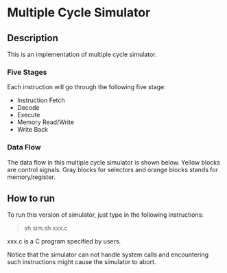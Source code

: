 # Multiple Cycle Simulator

## Description
This is an implementation of multiple cycle simulator.

### Five Stages
Each instruction will go through the following five stage:
- Instruction Fetch
- Decode
- Execute
- Memory Read/Write
- Write Back


### Data Flow
The data flow in this multiple cycle simulator is shown below.
Yellow blocks are control signals. Gray blocks for selectors and orange blocks stands for memory/register.



## How to run
To run this version of simulator, just type in the following instructions:
> sh sim.sh xxx.c

xxx.c is a C program specified by users.

Notice that the simulator can not handle system calls and encountering such instructions might cause the simulator to abort.
